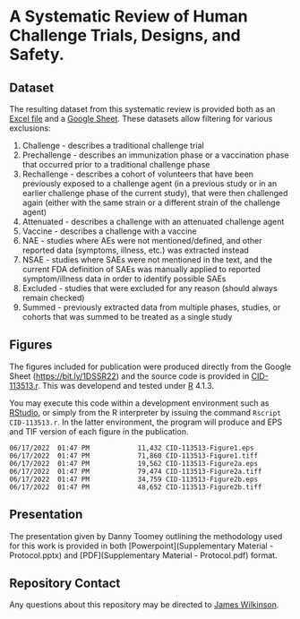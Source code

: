 # A Systematic Review of Human Challenge Trials, Designs, and Safety.

## Dataset

The resulting dataset from this systematic review is provided both as an [Excel file](dataset.xlsm) and a [Google Sheet](https://bit.ly/1DSSR22).  These datasets allow filtering for various exclusions:

1. Challenge - describes a traditional challenge trial
2. Prechallenge - describes an immunization phase or a vaccination phase that occurred prior to a traditional challenge phase
3. Rechallenge - describes a cohort of volunteers that have been previously exposed to a challenge agent (in a previous study or in an earlier challenge phase of the current study), that were then challenged again (either with the same strain or a different strain of the challenge agent)
4. Attenuated - describes a challenge with an attenuated challenge agent
5. Vaccine - describes a challenge with a vaccine
6. NAE - studies where AEs were not mentioned/defined, and other reported data (symptoms, illness, etc.) was extracted instead
7. NSAE - studies where SAEs were not mentioned in the text, and the current FDA definition of SAEs was manually applied to reported symptom/illness data in order to identify possible SAEs
8. Excluded - studies that were excluded for any reason (should always remain checked)
9. Summed - previously extracted data from multiple phases, studies, or cohorts that was summed to be treated as a single study

## Figures

The figures included for publication were produced directly from the Google Sheet (https://bit.ly/1DSSR22) and the source code is provided in [CID-113513.r](CID-113513.r).  This was developend and tested under [R](https://www.r-project.org/) 4.1.3.

You may execute this code within a development environment such as [RStudio](https://www.rstudio.com/), or simply from the R interpreter by issuing the command `Rscript CID-113513.r`.  In the latter environment, the program will produce and EPS and TIF version of each figure in the publication.

```
06/17/2022  01:47 PM            11,432 CID-113513-Figure1.eps
06/17/2022  01:47 PM            71,860 CID-113513-Figure1.tiff
06/17/2022  01:47 PM            19,562 CID-113513-Figure2a.eps
06/17/2022  01:47 PM            79,474 CID-113513-Figure2a.tiff
06/17/2022  01:47 PM            34,759 CID-113513-Figure2b.eps
06/17/2022  01:47 PM            48,652 CID-113513-Figure2b.tiff
```

## Presentation

The presentation given by Danny Toomey outlining the methodology used for this work is provided in both [Powerpoint](Supplementary Material - Protocol.pptx) and [PDF](Supplementary Material - Protocol.pdf) format.

## Repository Contact

Any questions about this repository may be directed to [James Wilkinson](mailto:james.wilkinson@1daysooner.org).
